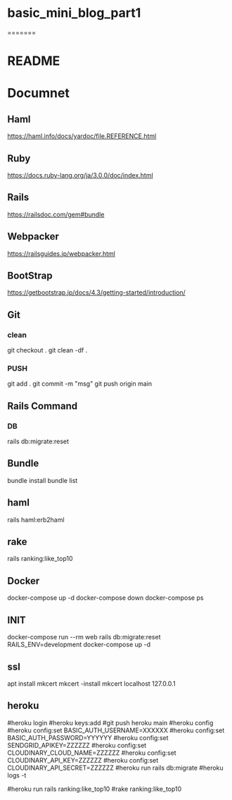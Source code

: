 # basic_mini_blog_part1
=======
# README

# Documnet
## Haml
https://haml.info/docs/yardoc/file.REFERENCE.html

## Ruby
https://docs.ruby-lang.org/ja/3.0.0/doc/index.html

## Rails
https://railsdoc.com/gem#bundle 

## Webpacker
https://railsguides.jp/webpacker.html

## BootStrap
https://getbootstrap.jp/docs/4.3/getting-started/introduction/

## Git
### clean
git checkout .
git clean -df .

### PUSH
git add .
git commit -m "msg"
git push origin main

## Rails Command
### DB
rails db:migrate:reset

## Bundle
bundle install
bundle list

## haml
rails haml:erb2haml

## rake
rails ranking:like_top10

## Docker
docker-compose up -d
docker-compose down
docker-compose ps

## INIT
docker-compose run --rm web rails db:migrate:reset RAILS_ENV=development
docker-compose up -d

## ssl
apt install mkcert
mkcert -install
mkcert localhost 127.0.0.1

## heroku 
#heroku login
#heroku keys:add
#git push heroku main
#heroku config
#heroku config:set BASIC_AUTH_USERNAME=XXXXXX
#heroku config:set BASIC_AUTH_PASSWORD=YYYYYY
#heroku config:set SENDGRID_APIKEY=ZZZZZZ
#heroku config:set CLOUDINARY_CLOUD_NAME=ZZZZZZ
#heroku config:set CLOUDINARY_API_KEY=ZZZZZZ
#heroku config:set CLOUDINARY_API_SECRET=ZZZZZZ
#heroku run rails db:migrate
#heroku logs -t 

#heroku run rails ranking:like_top10
#rake ranking:like_top10

